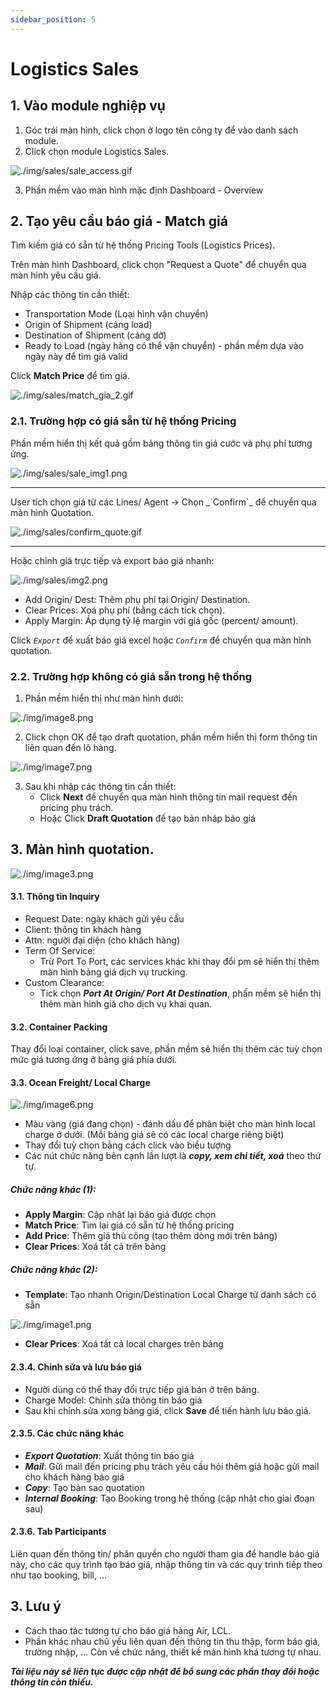 ```yaml
---
sidebar_position: 5
---
```


# Logistics Sales

## 1. Vào module nghiệp vụ

1. Góc trái màn hình, click chọn ở logo tên công ty để vào danh sách module.
2. Click chọn module Logistics Sales.

![./img/sales/sale_access.gif](./img/sales/sale_access.gif)

<!-- ![./img/image10.png](./img/image10.png) -->

3. Phần mềm vào màn hình mặc định Dashboard - Overview

## 2. Tạo yêu cầu báo giá - Match giá
Tìm kiếm giá có sẵn từ hệ thống Pricing Tools (Logistics Prices).

Trên màn hình Dashboard, click chọn "Request a Quote" để chuyển qua màn hình yêu cầu giá.

Nhập các thông tin cần thiết:
   - Transportation Mode (Loại hình vận chuyển)
   - Origin of Shipment (cảng load)
   - Destination of Shipment (cảng dỡ)
   - Ready to Load (ngày hàng có thể vận chuyển) - phần mềm dựa vào ngày này để tìm giá valid

Click **Match Price** để tìm giá.

![./img/sales/match_gia_2.gif](./img/sales/match_gia_2.gif)

### 2.1. Trường hợp có giá sẵn từ hệ thống Pricing
Phần mềm hiển thị kết quả gồm bảng thông tin giá cước và phụ phí tương ứng.

![./img/sales/sale_img1.png](./img/sales/sale_img1.png)

 <hr />
User tích chọn giá từ các Lines/ Agent -> Chọn _`Confirm`_ để chuyển qua màn hình Quotation.

![./img/sales/confirm_quote.gif](./img/sales/confirm_quote.gif)

 <hr />
Hoặc chỉnh giá trực tiếp và export báo giá nhanh:

![./img/sales/img2.png](./img/sales/img2.png)
- Add Origin/ Dest: Thêm phụ phí tại Origin/ Destination.
- Clear Prices: Xoá phụ phí (bằng cách tick chọn).
- Apply Margin: Áp dụng tỷ lệ margin với giá gốc (percent/ amount).

Click _`Export`_ để xuất báo giá excel hoặc _`Confirm`_ để chuyển qua màn hình quotation.

### 2.2. Trường hợp không có giá sẵn trong hệ thống

1. Phần mềm hiển thị như màn hình dưới:

![./img/image8.png](./img/image8.png)

2. Click chọn OK để tạo draft quotation, phần mềm hiển thị form thông tin liên quan đến lô hàng.

![./img/image7.png](./img/image7.png)

3. Sau khi nhập các thông tin cần thiết:
   - Click **Next** để chuyển qua màn hình thông tin mail request đến pricing phụ trách.
   - Hoặc Click **Draft Quotation** để tạo bản nháp báo giá

## 3. Màn hình quotation.

![./img/image3.png](./img/image3.png)

#### 3.1. Thông tin Inquiry

- Request Date: ngày khách gửi yêu cầu
- Client: thông tin khách hàng
- Attn: người đại diện (cho khách hàng)
- Term Of Service:
  - Trừ Port To Port, các services khác khi thay đổi pm sẽ hiển thị thêm màn hình bảng giá dịch vụ trucking.
- Custom Clearance:
  - Tick chọn ***Port At Origin/ Port At Destination***, phần mềm sẽ hiển thị thêm màn hình giá cho dịch vụ khai quan.

#### 3.2. Container Packing

Thay đổi loại container, click save, phần mềm sẽ hiển thị thêm các tuỳ chọn mức giá tương ứng ở bảng giá phía dưới.

#### 3.3. Ocean Freight/ Local Charge

![./img/image6.png](./img/image6.png)

- Màu vàng (giá đang chọn) - đánh dấu để phân biệt cho màn hình local charge ở dưới. (Mỗi bảng giá sẽ có các local charge riêng biệt)
- Thay đổi tuỳ chọn bằng cách click vào biểu tượng
- Các nút chức năng bên cạnh lần lượt là ***copy, xem chi tiết, xoá*** theo thứ tự.

##### Chức năng khác (1):

- **Apply Margin**: Cập nhật lại báo giá được chọn
- **Match Price**: Tìm lại giá có sẵn từ hệ thống pricing
- **Add Price**: Thêm giá thủ công (tạo thêm dòng mới trên bảng)
- **Clear Prices**: Xoá tất cả trên bảng

##### Chức năng khác (2):

- **Template**: Tạo nhanh Origin/Destination Local Charge từ danh sách có sẵn

![./img/image1.png](./img/image1.png)

- **Clear Prices**: Xoá tất cả local charges trên bảng

#### 2.3.4. Chỉnh sửa và lưu báo giá

- Người dùng có thể thay đổi trực tiếp giá bán ở trên bảng.
- Charge Model: Chỉnh sửa thông tin báo giá
- Sau khi chỉnh sửa xong bảng giá, click **Save** để tiến hành lưu báo giá.

#### 2.3.5. Các chức năng khác

- ***Export Quotation***: Xuất thông tin báo giá
- ***Mail***: Gửi mail đến pricing phụ trách yêu cầu hỏi thêm giá hoặc gửi mail cho khách hàng báo giá
- ***Copy***: Tạo bản sao quotation
- ***Internal Booking***: Tạo Booking trong hệ thống (cập nhật cho giai đoạn sau)

#### 2.3.6. Tab Participants

Liên quan đến thông tin/ phân quyền cho người tham gia để handle báo giá này, cho các quy trình tạo báo giá, nhập thông tin và các quy trình tiếp theo như tạo booking, bill, …

## 3. Lưu ý

- Cách thao tác tương tự cho báo giá hàng Air, LCL.
- Phần khác nhau chủ yếu liên quan đến thông tin thu thập, form báo giá, trường nhập, … Còn về chức năng, thiết kế màn hình khá tương tự nhau.

***Tài liệu này sẽ liên tục được cập nhật để bổ sung các phần thay đổi hoặc thông tin còn thiếu.***